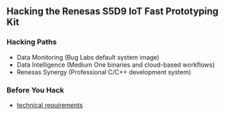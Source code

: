 ## Hacking the Renesas S5D9 IoT Fast Prototyping Kit


### Hacking Paths

* Data Monitoring (Bug Labs default system image)
* Data Intelligence (Medium One binaries and cloud-based workflows)
* Renesas Synergy (Professional C/C++ development system)

### Before You Hack

* [technical requirements](requirements.md)



